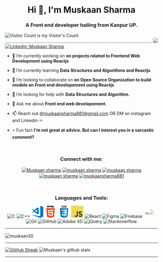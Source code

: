 

<!--
<img src="https://komarev.com/ghpvc/?username=MuskaanSharma30&label=Profile%20views&color=0e75b6&style=flat"/> 
**MuskaanSharma30/MuskaanSharma30** is a ✨ _special_ ✨ repository because its `README.md` (this file) appears on your GitHub profile.

Here are some ideas to get you started:

- 🔭 I’m currently working on ...
- 🌱 I’m currently learning ...
- 👯 I’m looking to collaborate on ...
- 🤔 I’m looking for help with ...
- 💬 Ask me about ...
- 📫 How to reach me: ...
- 😄 Pronouns: ...
- ⚡ Fun fact: ...
-->
<h1 align="center">Hi 👋, I'm Muskaan Sharma <br><h3 align="center" style={{color:"pink"}}>A Front end developer hailing from Kanpur UP.</h3>
</h1>

![Visitor Count](https://profile-counter.glitch.me/MuskaanSharma30/count.svg) is my Visitor's Count. 
 ........................................................................................................................ 
![](https://img.shields.io/badge/STATUS-WORKING-informational?style=flat&logo=&logoColor=white&color=2bbc8a)
[![Linkedin: Muskaan Sharma](https://img.shields.io/badge/-Muskaan-blue?style=flat-square&logo=Linkedin&logoColor=white&link=https://www.linkedin.com/in/muskaan30/)](https://www.linkedin.com/in/muskaan-sharma-620a3b19b/)




- 🔭 I’m currently working on **on projects related to Frontend Web Development using Reactjs**

- 🌱 I’m currently learning **Data Structures and Algorithms and Reactjs**

- 👯 I’m looking to collaborate on **on Open Source Organization to build models on Front end developement using Reactjs**

- 🤝 I’m looking for help with **Data Structures and Algorithm.**

- 💬 Ask me about **Front end web developement.**

- 📫 Reach out @muskaansharma881@gmail.com OR DM on instagram and Linkedin ♾ 

- ⚡ Fun fact **I'm not great at advice. But can I interest you in a sarcastic comment?**

<br>

<h3 align="center">Connect with me:</h3>
<p align="center">
<a href="https://www.linkedin.com/in/muskaan30/" target="blank"><img align="center" src="https://raw.githubusercontent.com/rahuldkjain/github-profile-readme-generator/master/src/images/icons/Social/linked-in-alt.svg" alt="Muskaan sharma" height="30" width="40" /></a>
<a href="https://www.facebook.com/muskan.sharma.712714/" target="blank"><img align="center" src="https://raw.githubusercontent.com/rahuldkjain/github-profile-readme-generator/master/src/images/icons/Social/facebook.svg" alt="muskaan sharma" height="30" width="40" /></a>
<a href="https://www.instagram.com/muskaan_sharma3099/" target="blank"><img align="center" src="https://raw.githubusercontent.com/rahuldkjain/github-profile-readme-generator/master/src/images/icons/Social/instagram.svg" alt="muskaan sharma" height="30" width="40" /></a>
<a href="https://www.hackerrank.com/muskaansharma881" target="blank"><img align="center" src="https://raw.githubusercontent.com/rahuldkjain/github-profile-readme-generator/master/src/images/icons/Social/hackerrank.svg" alt="muskaan sharma" height="30" width="40" /></a>
<a href="https://auth.geeksforgeeks.org/user/muskaansharma881" target="blank"><img align="center" src="https://raw.githubusercontent.com/rahuldkjain/github-profile-readme-generator/master/src/images/icons/Social/geeks-for-geeks.svg" alt="muskaansharma881" height="30" width="40" /></a>
</p>
<br>
<h3 align="center">Languages and Tools:</h3>
<p align = "center">
<img alt="C" width="40px" src="https://img.icons8.com/color/48/000000/c-key.png"/>
<img alt="C++" width="40px" src="https://img.icons8.com/nolan/64/c-plus-plus.png"/>
<img alt="Visual Studio Code" width="40px" src="https://raw.githubusercontent.com/github/explore/80688e429a7d4ef2fca1e82350fe8e3517d3494d/topics/visual-studio-code/visual-studio-code.png" />
<img alt="HTML5" width="40px" src="https://raw.githubusercontent.com/github/explore/80688e429a7d4ef2fca1e82350fe8e3517d3494d/topics/html/html.png" />
<img alt="CSS3" width="40px" src="https://raw.githubusercontent.com/github/explore/80688e429a7d4ef2fca1e82350fe8e3517d3494d/topics/css/css.png" />
<img alt="JavaScript" width="40px" src="https://raw.githubusercontent.com/github/explore/80688e429a7d4ef2fca1e82350fe8e3517d3494d/topics/javascript/javascript.png" />
<img alt="React" width="40px"src="https://img.icons8.com/plasticine/100/000000/react.png"/>
 <img alt="Figma" width="40px"src="https://img.icons8.com/cute-clipart/64/000000/figma.png"/>
<img alt="Firebase" width="40px" src="https://img.icons8.com/color/48/000000/firebase.png"/>
<img alt="MySQL" width="40px" src="https://raw.githubusercontent.com/github/explore/80688e429a7d4ef2fca1e82350fe8e3517d3494d/topics/mysql/mysql.png" />
<img alt="Git" width="40px" src="https://img.icons8.com/color/48/000000/git.png" />
<img alt="GitHub" width="40px" src="https://img.icons8.com/nolan/64/github.png" />
<img alt="Adobe XD" width="40px" src="https://img.icons8.com/fluent/48/000000/adobe-xd.png"/>
<img alt="jQuery" width="40px" src="https://img.icons8.com/ios/50/000000/jquery.png"/>
<img alt="Stackoverflow" width="40px"src="https://img.icons8.com/color/48/000000/stackoverflow.png"/>

<br>

--------------------------------------------------------------------

<img align ="center" src="https://github-readme-stats.vercel.app/api/top-langs?username=MuskaanSharma30&show_icons=true&locale=en&layout=compact&theme=nightowl&hide_border=true" alt="muskaan30" />  

--------------------------------------------------------------------

[![GitHub Streak](https://github-readme-streak-stats.herokuapp.com/?user=MuskaanSharma30&theme=nightowl&hide_border=true)](https://git.io/streak-stats)
![Muskaan's github stats](https://github-readme-stats.vercel.app/api?username=MuskaanSharma30&show_icons=true&theme=nightowl&hide_border=true&hide=prs,issues)




--------------------------------------------


